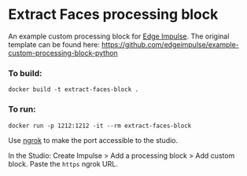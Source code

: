 # Extract Faces processing block

An example custom processing block for [Edge Impulse](https://www.edgeimpulse.com). The original template can be found here: https://github.com/edgeimpulse/example-custom-processing-block-python

### To build:

```
docker build -t extract-faces-block .
```

### To run:

```
docker run -p 1212:1212 -it --rm extract-faces-block
```

Use [ngrok](https://ngrok.com) to make the port accessible to the studio.

In the Studio: Create Impulse > Add a processing block > Add custom block. Paste the `https` ngrok URL.